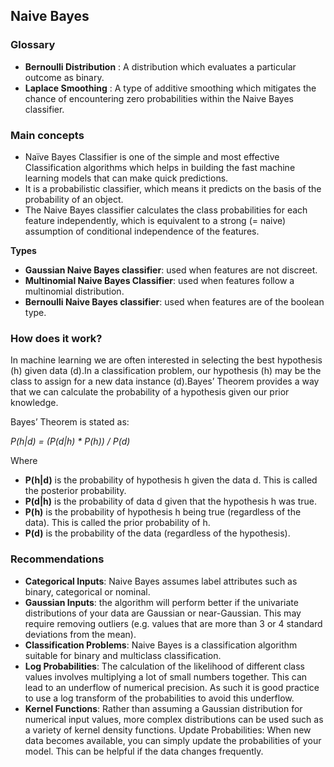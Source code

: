 ## Naive Bayes

### Glossary 
* **Bernoulli Distribution** : A distribution which evaluates a particular outcome as binary. 
* **Laplace Smoothing** : A type of additive smoothing which mitigates the chance of encountering zero probabilities within the Naive Bayes classifier. 


### Main concepts 
* Naïve Bayes Classifier is one of the simple and most effective Classification algorithms which helps in building the fast machine learning models that can make quick predictions. 
* It is a probabilistic classifier, which means it predicts on the basis of the probability of an object.
* The Naive Bayes classifier calculates the class probabilities for each feature independently, which is equivalent to a strong (= naive) assumption of conditional independence of the features.

**Types**
* **Gaussian Naive Bayes classifier**: used when features are not discreet. 
* **Multinomial Naive Bayes Classifier**: used when features follow a multinomial distribution. 
* **Bernoulli Naive Bayes classifier**: used when features are of the boolean type.

### How does it work?

In machine learning we are often interested in selecting the best hypothesis (h) given data (d).In a classification problem, our hypothesis (h) may be the class to assign for a new data instance (d).Bayes’ Theorem provides a way that we can calculate the probability of a hypothesis given our prior knowledge.

Bayes’ Theorem is stated as:

*P(h|d) = (P(d|h) * P(h)) / P(d)*

Where

* **P(h|d)** is the probability of hypothesis h given the data d. This is called the posterior probability.
* **P(d|h)** is the probability of data d given that the hypothesis h was true.
* **P(h)** is the probability of hypothesis h being true (regardless of the data). This is called the prior probability of h.
* **P(d)** is the probability of the data (regardless of the hypothesis).

### Recommendations 
* **Categorical Inputs**: Naive Bayes assumes label attributes such as binary, categorical or nominal.
* **Gaussian Inputs**: the algorithm will perform better if the univariate distributions of your data are Gaussian or near-Gaussian. This may require removing outliers (e.g. values that are more than 3 or 4 standard deviations from the mean).
* **Classification Problems**: Naive Bayes is a classification algorithm suitable for binary and multiclass classification.
* **Log Probabilities**: The calculation of the likelihood of different class values involves multiplying a lot of small numbers together. This can lead to an underflow of numerical precision. As such it is good practice to use a log transform of the probabilities to avoid this underflow.
* **Kernel Functions**: Rather than assuming a Gaussian distribution for numerical input values, more complex distributions can be used such as a variety of kernel density functions.
Update Probabilities: When new data becomes available, you can simply update the probabilities of your model. This can be helpful if the data changes frequently.


